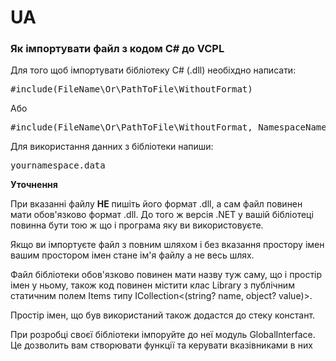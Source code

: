 <link rel="stylesheet" href="styles.css">



# UA
<h3>Як імпортувати файл з кодом C# до VCPL</h3>

<p>
Для того щоб імпортувати бібліотеку С# (.dll) необіхдно написати: 
<pre class="code">
#include(FileName\Or\PathToFile\WithoutFormat)
</pre>

Або 

<pre class="code">
#include(FileName\Or\PathToFile\WithoutFormat, NamespaceName)
</pre>

Для використання данних з бібліотеки напиши:
<pre class="code">
yournamespace.data
</pre>
</p>


<strong class="important">Уточнення</strong>
<p>
<p>
При вказанні файлу <strong class="important">НЕ</strong> пишіть його формат .dll, а сам файл повинен мати обов'язково формат .dll. До того ж версія .NET у вашій бібліотеці повинна бути тою ж що і програма яку ви використовуєте.
</p>
<p>
Якщо ви імпортуєте файл з повним шляхом і без вказання простору імен вашим простором імен стане ім'я файлу а не весь шлях.
</p>

<p>
Файл бібліотеки обов'язково повинен мати назву туж саму, що і простір імен у ньому, також код повинен містити клас Library з публічним статичним полем Items типу ICollection<(string? name, object? value)>.
</p>

<p>
Простір імен, що був використаний також додастся до стеку констант.
</p>

<p>При розробці своєї бібліотеки імпоруйте до неї модуль GlobalInterface. Це дозволить вам створювати функції та керувати вказівниками в них</p>